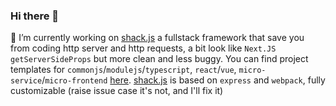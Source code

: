 ### Hi there 👋


  🔭 I’m currently working on [shack.js](https://github.com/shack-js/shack.js) a fullstack framework that save you from coding http server and http requests, a bit look like `Next.JS getServerSideProps` but more clean and less buggy. You can find project templates for `commonjs`/`modulejs`/`typescript`, `react`/`vue`, `micro-service`/`micro-frontend` [here](https://github.com/fullstack-boilerplates). [shack.js](https://github.com/shack-js/shack.js) is based on `express` and `webpack`, fully customizable (raise issue case it's not, and I'll fix it)
